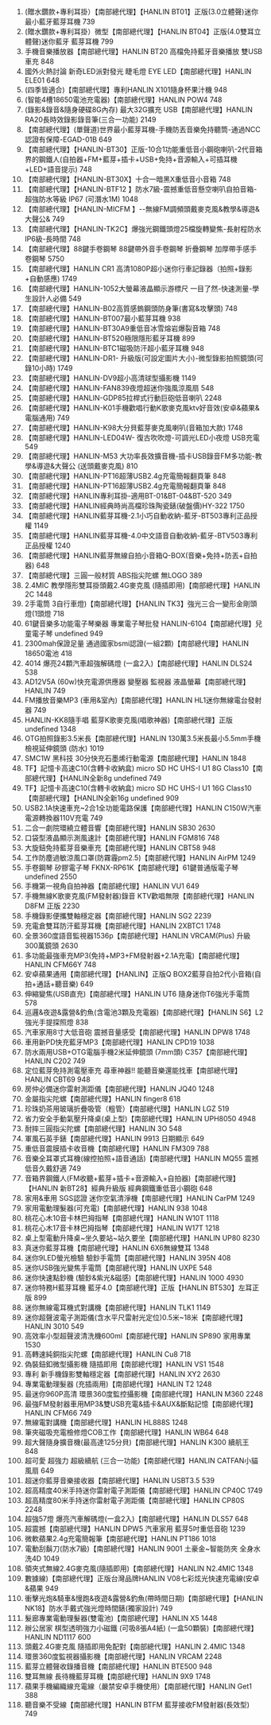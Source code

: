 1. (贈水鑽款+專利耳掛）【南部總代理】【HANLIN BT01】正版(3.0立體聲)迷你最小藍牙藍芽耳機 739
2. (贈水鑽款+專利耳掛）微型【南部總代理】【HANLIN BT04】正版(4.0雙耳立體聲)迷你藍牙 藍芽耳機 799
3. 手機音樂播放器【南部總代理】HANLIN BT20 高檔免持藍牙音樂播放 雙USB車充  848
4. 國外火熱討論 新奇LED派對發光 睫毛燈 EYE LED【南部總代理】HANLIN ELE01 648
5. (四季皆適合)【南部總代理】專利HANLIN X101隨身杯果汁機 948
6. (智能4槽18650電池充電器)【南部總代理】HANLIN POW4 748
7. (錄影&錄音&隨身硬碟8G內存) 最大32G擴充 USB【南部總代理】HANLIN RA20長時效錄影錄音筆(三合一功能) 2149
8. 【南部總代理】(單聲道)世界最小藍芽耳機-手機防丟音樂免持聽筒-通過NCC認證有保障-EGAD-01B 649
9. 【南部總代理】【HANLIN-BT30】正版-10合1功能重低音小鋼砲喇叭-2代音箱界的鋼鐵人(自拍器+FM+藍芽+插卡+USB+免持+音源輸入+可插耳機+LED+語音提示) 748
10. 【南部總代理】【HANLIN-BT30X】十合一暗黑X重低音小音箱 748
11. 【南部總代理】【HANLIN-BTF12 】防水7級-震撼重低音懸空喇叭自拍音箱-超強防水等級 IP67 (可潛水1M) 1048
12. 【南部總代理】【HANLIN-MICFM 】--無線FM調頻頭戴麥克風&教學&導遊&大聲公& 749
13. 【南部總代理】【HANLIN-TK2C】爆強光鋼鐵頭燈25檔旋轉變焦-長射程防水IP6級-長時間 748
14. 【南部總代理】88鍵手卷鋼琴 88鍵帶外音手卷鋼琴 折疊鋼琴 加厚帶手感手卷鋼琴 5750
15. 【南部總代理】HANLIN CR1 高清1080P超小迷你行車記錄器（拍照+錄影+自動感應) 1749
16. 【南部總代理】HANLIN-1052大螢幕液晶顯示游標尺 一目了然-快速測量-學生設計人必備 549
18. 【南部總代理】HANLIN-B02高質感鎢鋼頭防身筆(書寫&攻擊頭) 748
19. 【南部總代理】HANLIN-BT007最小藍芽耳機 938
20. 【南部總代理】HANLIN-BT30A9重低音冰雪熔岩爆裂音箱 748
21. 【南部總代理】HANLIN-BT520極限隱形藍牙耳機 899
22. 【南部總代理】HANLIN-BTC1磁吸防汗超小藍牙耳機 948
23. 【南部總代理】HANLIN-DR1- 升級版(可設定圖片大小)-微型錄影拍照鏡頭(可錄10小時) 1749
24. 【南部總代理】HANLIN-DV9超小高清球型攝影機 1149
25. 【南部總代理】HANLIN-FAN839夜燈超迷你強風涼風扇 548
26. 【南部總代理】HANLIN-GDP85拉桿式行動巨砲低音喇叭 2248
27. 【南部總代理】HANLIN-K01手機歡唱行動K歌麥克風ktv好音效(安卓&蘋果&電腦通用) 749
28. 【南部總代理】HANLIN-K98大分貝藍芽麥克風喇叭(音箱加大款) 1748
29. 【南部總代理】HANLIN-LED04W- 復古吹吹燈-可調光LED小夜燈 USB充電 549
30. 【南部總代理】HANLIN-M53 大功率長效擴音機-插卡USB錄音FM多功能-教學&導遊&大聲公 (送頭戴麥克風) 810
31. 【南部總代理】HANLIN-PT16超薄USB2.4g充電簡報翻頁筆 848
32. 【南部總代理】HANLIN-PT16超薄USB2.4g充電簡報翻頁筆 848
33. 【南部總代理】HANLIN專利耳掛-適用BT-01&BT-04&BT-520 349
34. 【南部總代理】HANLIN經典時尚高檔珍珠陶瓷錶(破盤價)HY-322 1750
35. 【南部總代理】HANLIN藍芽耳機-2.1小巧自動收納-藍牙-BT503專利正品授權 1149
36. 【南部總代理】HANLIN藍芽耳機-4.0中文語音自動收納-藍牙-BTV503專利正品授權 1240
37. 【南部總代理】HANLIN藍芽無線自拍小音箱Q-BOX(音樂+免持+防丟+自拍器) 648
38. 【南部總代理】三圓一般材質 ABS指尖陀螺 無LOGO 389
39. 2.4MIC 教學隱形雙耳掛頭戴2.4G麥克風 (隨插即用)【南部總代理】HANLIN 2C 1448
40. 2手電筒 3自行車燈)【南部總代理】【HANLIN TK3】強光三合一變形金剛頭燈(1頭燈 718
41. 61鍵音樂多功能電子琴樂器 專業電子琴批發 HANLIN-6104【南部總代理】兒童電子琴 undefined 949
42. 2300mah保證足量 通過國家bsmi認證(一組2顆)【南部總代理】HANLIN 18650電池 418
43. 4014 爆亮24顆汽車超強解碼燈 (一盒2入)【南部總代理】HANLIN DLS24 538
44. AD12V5A (60w)快充電源供應器 變壓器 監視器 液晶螢幕【南部總代理】HANLIN  749
45. FM播放音樂MP3 (車用&室內)【南部總代理】HANLIN HL1迷你無線電台發射器 749
46. HANLIN-KK8隨手唱 藍芽K歌麥克風(唱歌神器)【南部總代理】正版 undefined 1348
47. OTG拍照錄影3.5米長【南部總代理】HANLIN 130萬3.5米長最小5.5mm手機檢視延伸鏡頭 (防水) 1019
48. SMC1W 黑科技 30分快充石墨烯行動電源【南部總代理】HANLIN  1848
49. TF】記憶卡高速C10(含轉卡收納盒) micro SD HC UHS-I U1 8G Class10【南部總代理】【HANLIN全新8g undefined 749
50. TF】記憶卡高速C10(含轉卡收納盒) micro SD HC UHS-I U1 16G Class10【南部總代理】【HANLIN全新16g undefined 909
51. USB2.1A快速車充~2合1全功能電路保護【南部總代理】HANLIN C150W汽車電源轉換器110V充電 749
52. 二合一劇院環繞立體音響【南部總代理】HANLIN SB30 2630
53. 口袋型液晶顯示測風速計【南部總代理】HANLIN FGM816 748
54. 大旋鈕免持藍芽音樂車充【南部總代理】HANLIN CBT58 948
55. 工作防塵過敏涼風口罩(防霧霾pm2.5)【南部總代理】HANLIN AirPM 1249
56. 手卷鋼琴 矽膠電子琴 FKNX-RP61K【南部總代理】61鍵普通版電子琴 undefined 2550
57. 手機第一視角自拍神器【南部總代理】HANLIN  VU1 649
58. 手機無線K歌麥克風(FM發射器)錄音 KTV歡唱無限【南部總代理】HANLIN D8FM 正版 2230
59. 手機錄影便攜雙軸穩定器【南部總代理】HANLIN SG2 2239
60. 充電倉雙耳防汗藍芽耳機【南部總代理】HANLIN 2XBTC1 1748
61. 全景360度語音監視器1536p【南部總代理】HANLIN VRCAM(Plus) 升級300萬鏡頭 2630
62. 多功能最強車充MP3(免持+MP3+FM發射器+2.1A充電)【南部總代理】HANLIN CFM66Y 748
63. 安卓蘋果通用【南部總代理】【HANLIN】正版Q BOX2藍芽自拍2代小音箱(自拍+通話+聽音樂) 649
64. 伸縮變焦(USB直充)【南部總代理】HANLIN UT6 隨身迷你T6強光手電筒 578
65. 巡邏&夜遊&露營&釣魚(含電池3顆及充電器)【南部總代理】【HANLIN S6】L2強光手提探照燈 838
66. 汽車家用8寸大低音砲 震撼音量感受【南部總代理】HANLIN DPW8 1748
67. 車用新PD快充藍牙MP3【南部總代理】HANLIN CPD19 1038
68. 防水兩用USB+OTG電腦手機2米延伸鏡頭 (7mm頭) C357【南部總代理】HANLIN C202 749
69. 定位藍芽免持測電壓車充 尋車神器!! 能聽音樂還能找車【南部總代理】HANLIN CBT69 948
70. 房仲必備迷你雷射測距儀【南部總代理】HANLIN JQ40 1248
71. 金屬指尖陀螺【南部總代理】HANLIN finger8 618
72. 珍珠奶茶用玻璃折疊吸管（粗管）【南部總代理】HANLIN LGZ 519
73. 省力安全手動氣壓升降桌(桌上型)【南部總代理】HANLIN UPH8050 4948
74. 耐摔三圓指尖陀螺【南部總代理】HANLIN 3O 548
75. 軍風石英手錶【南部總代理】HANLIN 9913 日期顯示 649
76. 重低音震膜插卡收音機【南部總代理】HANLIN FM309 788
77. 音樂全耳罩式耳機(線控拍照+語音通話)【南部總代理】HANLIN MQ55 震撼低音久戴舒適 749
78. 音箱界鋼鐵人(FM收聽+藍芽+插卡+音源輸入+自拍器)【南部總代理】【HANLIN 新BT28】經典升級版 經典鋼鐵重低音小鋼砲 648
79. 家用&車用 SGS認證 迷你空氣清淨機【南部總代理】HANLIN CarPM 1249
80. 家用電動理髮器(可充電)【南部總代理】HANLIN 938 1048
81. 桃花心木10音卡林巴拇指琴【南部總代理】HANLIN Ｗ10T 1118
82. 桃花心木17音卡林巴拇指琴【南部總代理】HANLIN Ｗ17T 1218
83. 桌上型電動升降桌~坐久要站~站久要坐【南部總代理】HANLIN UP80 8230
84. 真迷你藍芽耳機【南部總代理】HANLIN 6X6無線雙耳 1348
85. 迷你9LED螢光檢驗 驗鈔手電筒【南部總代理】HANLIN 395N 408
86. 迷你USB強光變焦手電筒【南部總代理】HANLIN UXPE 548
87. 迷你快速點鈔機 (驗鈔&紫光&磁感)【南部總代理】HANLIN 1000 4930
88. 迷你特務H藍芽耳機 藍牙4.0【南部總代理】正版【HANLIN BT530】左耳正版 899
89. 迷你無線電耳機式對講機【南部總代理】HANLIN TLK1 1149
90. 迷你超聲波電子測距儀(含水平尺雷射光定位)0.5米~18米【南部總代理】HANLIN 3010 549
91. 高效率小型超聲波清洗機600ml【南部總代理】HANLIN SP890 家用專業 1530
92. 高轉速純銅指尖陀螺【南部總代理】HANLIN Cu8 718
93. 偽裝鈕釦微型攝影機 隨插即用【南部總代理】HANLIN VS1 1548
94. 專利 新手機錄影雙軸穩定器【南部總代理】HANLIN XY2 2630
95. 專業電動理髮器 (充插兩用)【南部總代理】HANLIN T2 1248
96. 最迷你960P高清 環景360度監控攝影機【南部總代理】HANLIN M360 2248
97. 最強FM發射器車用MP3&雙USB充電&插卡&AUX&斷點記憶【南部總代理】HANLIN CFM66 749
98. 無線電對講機【南部總代理】HANLIN HL888S 1248
99. 筆夾磁吸充電檢修燈COB工作【南部總代理】HANLIN WB64 648
100. 超大聲隨身擴音機(最高達125分貝)【南部總代理】HANLIN K300 續航王 848
101. 超可愛 超強力 超級續航 (三合一功能)【南部總代理】HANLIN CATFAN小貓風扇 649
102. 超迷你藍芽音樂接收器【南部總代理】HANLIN USBT3.5 539
103. 超高精度40米手持迷你雷射電子測距儀【南部總代理】HANLIN CP40C 1749
104. 超高精度80米手持迷你雷射電子測距儀【南部總代理】HANLIN CP80S 2248
105. 超強57燈 爆亮汽車解碼燈(一盒2入)【南部總代理】HANLIN DLS57 648
106. 超震撼【南部總代理】HANLIN DPW5 汽車家用 藍芽5吋重低音砲 1239
107. 微軟蘋果2.4g充電簡報筆【南部總代理】HANLIN PT186 1018
108. 電動刮鬍刀(防水7級)【南部總代理】HANLIN 9001 土豪金~智能防夾 全身水洗4D 1049
109. 領夾式無線2.4G麥克風(隨插即用)【南部總代理】HANLIN N2.4MIC 1348
110. 數據線)【南部總代理】正版台灣品牌HANLIN V08七彩炫光快速充電線(安卓&蘋果 949
111. 衝擊光炮&騎車&慢跑&夜遊&露營&釣魚(帶時間日期)【南部總代理】【HANLIN NK18】防水手戴式強光燈時間錶(獨家設計) 749
112. 髮廊專業電動理髮器(雙電池)【南部總代理】HANLIN X5 1448
113. 辦公居家 棋型透明強力小磁鐵 (可吸8張A4紙) (一盒50顆裝)【南部總代理】HANLIN ND1117 600
114. 頭戴2.4G麥克風 隨插即用免配對【南部總代理】HANLIN 2.4MIC 1348
115. 環景360度監視器攝影機【南部總代理】HANLIN VRCAM 2248
116. 藍芽立體聲收錄播音機【南部總代理】HANLIN BTE500 948
117. 雙耳無線 長待機藍芽耳機【南部總代理】HANLIN 9X9 1748
118. 蘋果手機編織線充電線（嚴禁安卓手機使用）【南部總代理】HANLIN Get1 388
119. 聽音樂不受線【南部總代理】HANLIN BTFM 藍芽接收FM發射器(長效型) 749
